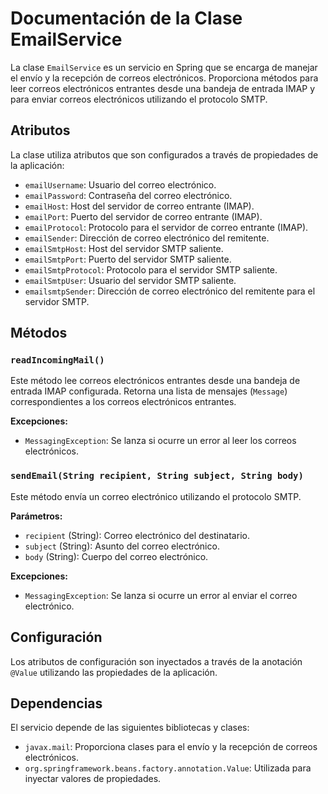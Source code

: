 # Documentación de la Clase EmailService

La clase `EmailService` es un servicio en Spring que se encarga de manejar el envío y la recepción de correos electrónicos. Proporciona métodos para leer correos electrónicos entrantes desde una bandeja de entrada IMAP y para enviar correos electrónicos utilizando el protocolo SMTP.

## Atributos

La clase utiliza atributos que son configurados a través de propiedades de la aplicación:

- `emailUsername`: Usuario del correo electrónico.
- `emailPassword`: Contraseña del correo electrónico.
- `emailHost`: Host del servidor de correo entrante (IMAP).
- `emailPort`: Puerto del servidor de correo entrante (IMAP).
- `emailProtocol`: Protocolo para el servidor de correo entrante (IMAP).
- `emailSender`: Dirección de correo electrónico del remitente.
- `emailSmtpHost`: Host del servidor SMTP saliente.
- `emailSmtpPort`: Puerto del servidor SMTP saliente.
- `emailSmtpProtocol`: Protocolo para el servidor SMTP saliente.
- `emailSmtpUser`: Usuario del servidor SMTP saliente.
- `emailsmtpSender`: Dirección de correo electrónico del remitente para el servidor SMTP.

## Métodos

### `readIncomingMail()`

Este método lee correos electrónicos entrantes desde una bandeja de entrada IMAP configurada. Retorna una lista de mensajes (`Message`) correspondientes a los correos electrónicos entrantes.

**Excepciones:**

- `MessagingException`: Se lanza si ocurre un error al leer los correos electrónicos.

### `sendEmail(String recipient, String subject, String body)`

Este método envía un correo electrónico utilizando el protocolo SMTP.

**Parámetros:**

- `recipient` (String): Correo electrónico del destinatario.
- `subject` (String): Asunto del correo electrónico.
- `body` (String): Cuerpo del correo electrónico.

**Excepciones:**

- `MessagingException`: Se lanza si ocurre un error al enviar el correo electrónico.

## Configuración

Los atributos de configuración son inyectados a través de la anotación `@Value` utilizando las propiedades de la aplicación.

## Dependencias

El servicio depende de las siguientes bibliotecas y clases:

- `javax.mail`: Proporciona clases para el envío y la recepción de correos electrónicos.
- `org.springframework.beans.factory.annotation.Value`: Utilizada para inyectar valores de propiedades.
